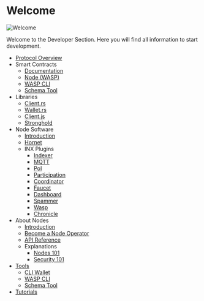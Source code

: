 # Welcome

![Welcome](/img/participate/banner/banner_about_nodes.png)

Welcome to the Developer Section. Here you will find all information to start development. 

- [Protocol Overview](/introduction/welcome)
- Smart Contracts
    - [Documentation](/smart-contracts/overview)
    - [Node (WASP)](/smart-contracts/guide/chains_and_nodes/running-a-node)
    - [WASP CLI](/smart-contracts/guide/chains_and_nodes/wasp-cli)
    - [Schema Tool](/smart-contracts/guide/schema)
- Libraries
    - [Client.rs](/iota.rs/develop/welcome)
    - [Wallet.rs](/wallet.rs/develop/welcome)
    - [Client.js](/iotajs/welcome)
    - [Stronghold](/stronghold.rs/welcome)
- Node Software
    - [Introduction](nodes/node-software)
    - [Hornet](/hornet/welcome)
    - INX Plugins
        - [Indexer](/inx-indexer/welcome)
        - [MQTT](/inx-mqtt/welcome)
        - [PoI](/inx-poi/welcome)
        - [Participation](/inx-participation/welcome)
        - [Coordinator](/inx-coordinator/welcome)
        - [Faucet](/inx-faucet/welcome)
        - [Dashboard](/inx-dashboard/welcome)   
        - [Spammer](/inx-spammer/welcome)  
        - [Wasp](/smart-contracts/guide/chains_and_nodes/running-a-node)
        - [Chronicle](/chronicle/develop/welcome)
- About Nodes
    - [Introduction](nodes/about-nodes)
    - [Become a Node Operator](nodes/become-a-node-operator)
    - [API Reference](nodes/api_reference)
    - Explanations
        - [Nodes 101](nodes/explanations/nodes_101)
        - [Security 101](nodes/explanations/security_101)
- [Tools](/develop/tools)
    - [CLI Wallet](/cli-wallet/welcome)
    - [WASP CLI](/smart-contracts/guide/chains_and_nodes/wasp-cli)
    - [Schema Tool](/smart-contracts/guide/schema)
- [Tutorials](/tutorials)